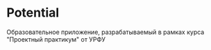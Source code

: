 # Potential
Образовательное приложение, разрабатываемый в рамках курса "Проектный практикум" от УРФУ
